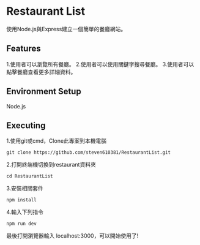 # Restaurant List
使用Node.js與Express建立一個簡單的餐廳網站。
## Features
1.使用者可以瀏覽所有餐廳。
2.使用者可以使用關鍵字搜尋餐廳。
3.使用者可以點擊餐廳查看更多詳細資料。
## Environment Setup
Node.js
## Executing
1.使用git或cmd，Clone此專案到本機電腦
<pre><code>git clone https://github.com/steven610381/RestaurantList.git</pre></code>
2.打開終端機切換到restaurant資料夾
<pre><code>cd RestaurantList</pre></code>
3.安裝相關套件
<pre><code>npm install</pre></code>
4.輸入下列指令
<pre><code>npm run dev</pre></code>

最後打開瀏覽器輸入 localhost:3000，可以開始使用了!